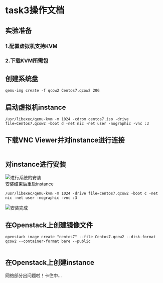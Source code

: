 # task3操作文档
## 实验准备
### 1.配置虚拟机支持KVM
### 2.下载KVM所需包
## 创建系统盘
```
qemu-img create -f qcow2 Centos7.qcow2 20G
```
## 启动虚拟机instance
```
/usr/libexec/qemu-kvm -m 1024 -cdrom centos7.iso -drive file=Centos7.qcow2 -boot d -net nic -net user -nographic -vnc :3
```
## 下载VNC Viewer并对instance进行连接
![]()
## 对instance进行安装
![进行系统的安装]() \
安装结束后重启instance 
```
/usr/libexec/qemu-kvm -m 1024 -drive file=centos7.qcow2 -boot c -net nic -net user -nographic -vnc :3
```
![安装完成]()

## 在Openstack上创建镜像文件
```
openstack image create "centos7" --file Centos7.qcow2 --disk-format qcow2 --container-format bare --public

```
![]()
## 在Openstack上创建instance
网络部分出问题啦！卡住中...
